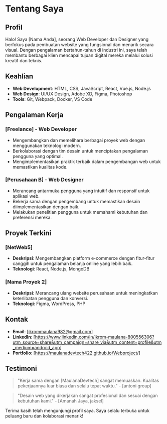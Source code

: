 # Tentang Saya

## Profil

Halo! Saya [Nama Anda], seorang Web Developer dan Designer yang berfokus pada pembuatan website yang fungsional dan menarik secara visual. Dengan pengalaman bertahun-tahun di industri ini, saya telah membantu berbagai klien mencapai tujuan digital mereka melalui solusi kreatif dan teknis.

## Keahlian

- **Web Development**: HTML, CSS, JavaScript, React, Vue.js, Node.js
- **Web Design**: UI/UX Design, Adobe XD, Figma, Photoshop
- **Tools**: Git, Webpack, Docker, VS Code

## Pengalaman Kerja

### [Freelance] - Web Developer

- Mengembangkan dan memelihara berbagai proyek web dengan menggunakan teknologi modern.
- Berkolaborasi dengan tim desain untuk menciptakan pengalaman pengguna yang optimal.
- Mengimplementasikan praktik terbaik dalam pengembangan web untuk memastikan kualitas kode.

### [Perusahaan B] - Web Designer

- Merancang antarmuka pengguna yang intuitif dan responsif untuk aplikasi web.
- Bekerja sama dengan pengembang untuk memastikan desain diimplementasikan dengan baik.
- Melakukan penelitian pengguna untuk memahami kebutuhan dan preferensi mereka.

## Proyek Terkini

### [NetWeb5]
- **Deskripsi**: Mengembangkan platform e-commerce dengan fitur-fitur canggih untuk pengalaman belanja online yang lebih baik.
- **Teknologi**: React, Node.js, MongoDB

### [Nama Proyek 2]
- **Deskripsi**: Merancang ulang website perusahaan untuk meningkatkan keterlibatan pengguna dan konversi.
- **Teknologi**: Figma, WordPress, PHP

## Kontak

- **Email**: [ikrommaulana982@gmail.com]
- **LinkedIn**: [https://www.linkedin.com/in/ikrom-maulana-800556306?utm_source=share&utm_campaign=share_via&utm_content=profile&utm_medium=android_app]
- **Portfolio**: [https://maulanadevtech422.github.io/Webproject/]
## Testimoni

> "Kerja sama dengan [MaulanaDevtech] sangat memuaskan. Kualitas pekerjaannya luar biasa dan selalu tepat waktu." - [antoni group]

> "Desain web yang dikerjakan sangat profesional dan sesuai dengan kebutuhan kami." - [Amanah Jaya, jaksel]

Terima kasih telah mengunjungi profil saya. Saya selalu terbuka untuk peluang baru dan kolaborasi menarik!
